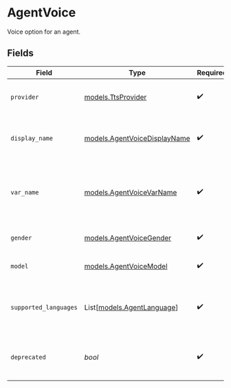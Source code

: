 # AgentVoice

Voice option for an agent.


## Fields

| Field                                                               | Type                                                                | Required                                                            | Description                                                         | Example                                                             |
| ------------------------------------------------------------------- | ------------------------------------------------------------------- | ------------------------------------------------------------------- | ------------------------------------------------------------------- | ------------------------------------------------------------------- |
| `provider`                                                          | [models.TtsProvider](../models/ttsprovider.md)                      | :heavy_check_mark:                                                  | TTS provider for an agent voice.                                    |                                                                     |
| `display_name`                                                      | [models.AgentVoiceDisplayName](../models/agentvoicedisplayname.md)  | :heavy_check_mark:                                                  | Display names of voices that Syllable supports.                     |                                                                     |
| `var_name`                                                          | [models.AgentVoiceVarName](../models/agentvoicevarname.md)          | :heavy_check_mark:                                                  | The variable name of an agent voice (used when procesing messages). |                                                                     |
| `gender`                                                            | [models.AgentVoiceGender](../models/agentvoicegender.md)            | :heavy_check_mark:                                                  | Gender for an agent voice.                                          |                                                                     |
| `model`                                                             | [models.AgentVoiceModel](../models/agentvoicemodel.md)              | :heavy_check_mark:                                                  | Model for an agent voice.                                           |                                                                     |
| `supported_languages`                                               | List[[models.AgentLanguage](../models/agentlanguage.md)]            | :heavy_check_mark:                                                  | Languages supported by the voice                                    | {<br/>"code": "es-US",<br/>"name": "Spanish"<br/>}                  |
| `deprecated`                                                        | *bool*                                                              | :heavy_check_mark:                                                  | Whether the voice is deprecated and should not be used              | false                                                               |